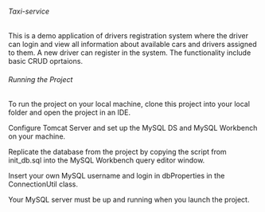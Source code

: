 ###### Taxi-service

This is a demo application of drivers registration system where the driver can login and view all information
about available cars and drivers assigned to them. A new driver can register in the system.
The functionality include basic CRUD oprtaions.

###### Running the Project

To run the project on your local machine, clone this project into your local folder and open the project in an IDE.

Configure Tomcat Server and set up the MySQL DS and MySQL Workbench on your machine.

Replicate the database from the project by copying the script from init_db.sql into the MySQL Workbench query editor window.

Insert your own MySQL username and login in dbProperties in the ConnectionUtil class.

Your MySQL server must be up and running when you launch the project.
